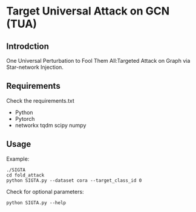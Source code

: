 # Target Universal Attack on GCN (TUA)

## Introdction

One Universal Perturbation to Fool Them All:Targeted Attack on Graph via Star-network Injection.



## Requirements
Check the requirements.txt
+ Python
+ Pytorch
+ networkx tqdm scipy numpy


## Usage
Example:
```shell script
./SIGTA
cd fold_attack
python SIGTA.py --dataset cora --target_class_id 0 
```

Check for optional parameters:
```shell script
python SIGTA.py --help
```





